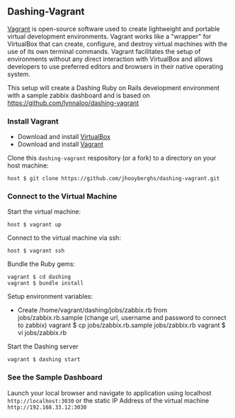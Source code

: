 ## Dashing-Vagrant

[Vagrant](http://docs.vagrantup.com/v2/why-vagrant/index.html) is open-source software used to create lightweight
and portable virtual development environments. Vagrant works like a "wrapper" for VirtualBox that can create,
configure, and destroy virtual machines with the use of its own terminal commands. Vagrant facilitates the setup
of environments without any direct interaction with VirtualBox and allows developers to use preferred editors
and browsers in their native operating system.

This setup will create a Dashing Ruby on Rails development environment with a sample zabbix dashboard and is based on https://github.com/lynnaloo/dashing-vagrant

###  Install Vagrant ###

- Download and install [VirtualBox](https://www.virtualbox.org/wiki/Downloads)
- Download and install [Vagrant](http://www.vagrantup.com/downloads.html)

Clone this `dashing-vagrant` respository (or a fork) to a directory on your host machine:

    host $ git clone https://github.com/jhooyberghs/dashing-vagrant.git

### Connect to the Virtual Machine ###

Start the virtual machine:

    host $ vagrant up

Connect to the virtual machine via ssh:

    host $ vagrant ssh

Bundle the Ruby gems:

    vagrant $ cd dashing
    vagrant $ bundle install

Setup environment variables:

* Create /home/vagrant/dashing/jobs/zabbix.rb from jobs/zabbix.rb.sample (change url, username and password to connect to zabbix)
    vagrant $ cp jobs/zabbix.rb.sample jobs/zabbix.rb
    vagrant $ vi jobs/zabbix.rb

Start the Dashing server

    vagrant $ dashing start

### See the Sample Dashboard

Launch your local browser and navigate to application using localhost `http://localhost:3030`
or the static IP Address of the virtual machine `http://192.168.33.12:3030`
